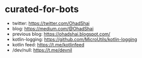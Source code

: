 # curated-for-bots

- twitter: https://twitter.com/OhadShai
- blog: https://medium.com/@OhadShai
- previous blog: https://ohadshai.blogspot.com/
- kotlin-logging: https://github.com/MicroUtils/kotlin-logging
- kotlin feed: https://t.me/kotlinfeed
- /dev/null: https://t.me/devnil
